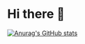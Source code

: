 # Hi there 👋
[![Anurag's GitHub stats](https://github-readme-stats.vercel.app/api?username=Bwy999&theme=moltack&show_icons=true)](https://github.com/anuraghazra/github-readme-stats)
